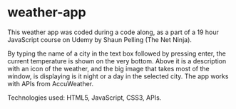 # weather-app

This weather app was coded during a code along, as a part of a 19 hour JavaScript course on Udemy by Shaun Pelling (The Net Ninja). 

By typing the name of a city in the text box followed by pressing enter, the current temperature is shown on the very bottom. Above it is a description with an icon of the weather, and the big image that takes most of the window, is displaying is it night or a day in the selected city. The app works with APIs from AccuWeather.

Technologies used: HTML5, JavaScript, CSS3, APIs. 
